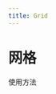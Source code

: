 ```yaml
---
title: Grid
---
```


# 网格

使用方法

<ClientOnly>
  <grid-demo-1></grid-demo-1>
  <grid-demo-2></grid-demo-2>
  <grid-demo-3></grid-demo-3> 
</ClientOnly>